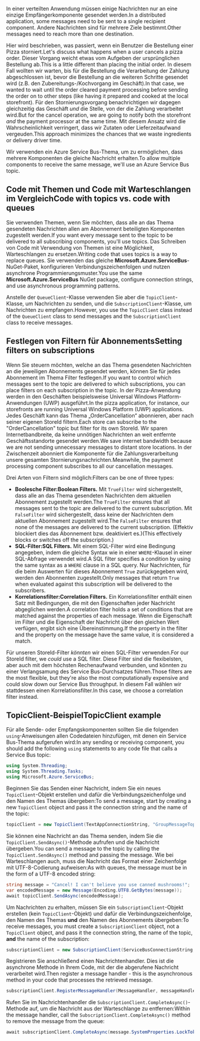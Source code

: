 <span data-ttu-id="71d53-101">In einer verteilten Anwendung müssen einige Nachrichten nur an eine einzige Empfängerkomponente gesendet werden.</span><span class="sxs-lookup"><span data-stu-id="71d53-101">In a distributed application, some messages need to be sent to a single recipient component.</span></span> <span data-ttu-id="71d53-102">Andere Nachrichten sind für mehrere Ziele bestimmt.</span><span class="sxs-lookup"><span data-stu-id="71d53-102">Other messages need to reach more than one destination.</span></span>

<span data-ttu-id="71d53-103">Hier wird beschrieben, was passiert, wenn ein Benutzer die Bestellung einer Pizza storniert.</span><span class="sxs-lookup"><span data-stu-id="71d53-103">Let's discuss what happens when a user cancels a pizza order.</span></span> <span data-ttu-id="71d53-104">Dieser Vorgang weicht etwas vom Aufgeben der ursprünglichen Bestellung ab.</span><span class="sxs-lookup"><span data-stu-id="71d53-104">This is a little different than placing the initial order.</span></span> <span data-ttu-id="71d53-105">In diesem Fall wollten wir warten, bis für die Bestellung die Verarbeitung der Zahlung abgeschlossen ist, bevor die Bestellung an die weiteren Schritte gesendet wird (z.B. den Zubereitungs-/Kochvorgang im Geschäft).</span><span class="sxs-lookup"><span data-stu-id="71d53-105">In that case, we wanted to wait until the order cleared payment processing before sending the order on to other steps (like having it prepared and cooked at the local storefront).</span></span> <span data-ttu-id="71d53-106">Für den Stornierungsvorgang benachrichtigen wir dagegen gleichzeitig das Geschäft *und* die Stelle, von der die Zahlung verarbeitet wird.</span><span class="sxs-lookup"><span data-stu-id="71d53-106">But for the cancel operation, we are going to notify both the storefront *and* the payment processor at the same time.</span></span> <span data-ttu-id="71d53-107">Mit diesem Ansatz wird die Wahrscheinlichkeit verringert, dass wir Zutaten oder Lieferzeitaufwand vergeuden.</span><span class="sxs-lookup"><span data-stu-id="71d53-107">This approach minimizes the chances that we waste ingredients or delivery driver time.</span></span>

<span data-ttu-id="71d53-108">Wir verwenden ein Azure Service Bus-Thema, um zu ermöglichen, dass mehrere Komponenten die gleiche Nachricht erhalten.</span><span class="sxs-lookup"><span data-stu-id="71d53-108">To allow multiple components to receive the same message, we'll use an Azure Service Bus topic.</span></span>

## <a name="code-with-topics-vs-code-with-queues"></a><span data-ttu-id="71d53-109">Code mit Themen und Code mit Warteschlangen im Vergleich</span><span class="sxs-lookup"><span data-stu-id="71d53-109">Code with topics vs. code with queues</span></span>

<span data-ttu-id="71d53-110">Sie verwenden Themen, wenn Sie möchten, dass alle an das Thema gesendeten Nachrichten allen am Abonnement beteiligten Komponenten zugestellt werden.</span><span class="sxs-lookup"><span data-stu-id="71d53-110">If you want every message sent to the topic to be delivered to all subscribing components, you'll use topics.</span></span> <span data-ttu-id="71d53-111">Das Schreiben von Code mit Verwendung von Themen ist eine Möglichkeit, Warteschlangen zu ersetzen.</span><span class="sxs-lookup"><span data-stu-id="71d53-111">Writing code that uses topics is a way to replace queues.</span></span> <span data-ttu-id="71d53-112">Sie verwenden das gleiche **Microsoft.Azure.ServiceBus**-NuGet-Paket, konfigurieren Verbindungszeichenfolgen und nutzen asynchrone Programmierungsmuster.</span><span class="sxs-lookup"><span data-stu-id="71d53-112">You use the same **Microsoft.Azure.ServiceBus** NuGet package, configure connection strings, and use asynchronous programming patterns.</span></span>

<span data-ttu-id="71d53-113">Anstelle der `QueueClient`-Klasse verwenden Sie aber die `TopicClient`-Klasse, um Nachrichten zu senden, und die `SubscriptionClient`-Klasse, um Nachrichten zu empfangen.</span><span class="sxs-lookup"><span data-stu-id="71d53-113">However, you use the `TopicClient` class instead of the `QueueClient` class to send messages and the `SubscriptionClient` class to receive messages.</span></span>

## <a name="setting-filters-on-subscriptions"></a><span data-ttu-id="71d53-114">Festlegen von Filtern für Abonnements</span><span class="sxs-lookup"><span data-stu-id="71d53-114">Setting filters on subscriptions</span></span>

<span data-ttu-id="71d53-115">Wenn Sie steuern möchten, welche an das Thema gesendeten Nachrichten an die jeweiligen Abonnements gesendet werden, können Sie für jedes Abonnement im Thema Filter festlegen.</span><span class="sxs-lookup"><span data-stu-id="71d53-115">If you want to control which messages sent to the topic are delivered to which subscriptions, you can place filters on each subscription in the topic.</span></span> <span data-ttu-id="71d53-116">In der Pizza-Anwendung werden in den Geschäften beispielsweise Universal Windows Platform-Anwendungen (UWP) ausgeführt.</span><span class="sxs-lookup"><span data-stu-id="71d53-116">In the pizza application, for instance, our storefronts are running Universal Windows Platform (UWP) applications.</span></span> <span data-ttu-id="71d53-117">Jedes Geschäft kann das Thema „OrderCancellation“ abonnieren, aber nach seiner eigenen StoreId filtern.</span><span class="sxs-lookup"><span data-stu-id="71d53-117">Each store can subscribe to the "OrderCancellation" topic but filter for its own StoreId.</span></span> <span data-ttu-id="71d53-118">Wir sparen Internetbandbreite, da keine unnötigen Nachrichten an weit entfernte Geschäftsstandorte gesendet werden.</span><span class="sxs-lookup"><span data-stu-id="71d53-118">We save internet bandwidth because we are not sending unnecessary messages to distant store locations.</span></span> <span data-ttu-id="71d53-119">In der Zwischenzeit abonniert die Komponente für die Zahlungsverarbeitung unsere gesamten Stornierungsnachrichten.</span><span class="sxs-lookup"><span data-stu-id="71d53-119">Meanwhile, the payment processing component subscribes to all our cancellation messages.</span></span>

<span data-ttu-id="71d53-120">Drei Arten von Filtern sind möglich:</span><span class="sxs-lookup"><span data-stu-id="71d53-120">Filters can be one of three types:</span></span>

- <span data-ttu-id="71d53-121">**Boolesche Filter:**</span><span class="sxs-lookup"><span data-stu-id="71d53-121">**Boolean Filters.**</span></span> <span data-ttu-id="71d53-122">Mit `TrueFilter` wird sichergestellt, dass alle an das Thema gesendeten Nachrichten dem aktuellen Abonnement zugestellt werden.</span><span class="sxs-lookup"><span data-stu-id="71d53-122">The `TrueFilter` ensures that all messages sent to the topic are delivered to the current subscription.</span></span> <span data-ttu-id="71d53-123">Mit `FalseFilter` wird sichergestellt, dass keine der Nachrichten dem aktuellen Abonnement zugestellt wird.</span><span class="sxs-lookup"><span data-stu-id="71d53-123">The `FalseFilter` ensures that none of the messages are delivered to the current subscription.</span></span> <span data-ttu-id="71d53-124">(Effektiv blockiert dies das Abonnement bzw. deaktiviert es.)</span><span class="sxs-lookup"><span data-stu-id="71d53-124">(This effectively blocks or switches off the subscription.)</span></span>
- <span data-ttu-id="71d53-125">**SQL-Filter:**</span><span class="sxs-lookup"><span data-stu-id="71d53-125">**SQL Filters.**</span></span> <span data-ttu-id="71d53-126">Mit einem SQL-Filter wird eine Bedingung angegeben, indem die gleiche Syntax wie in einer `WHERE`-Klausel in einer SQL-Abfrage verwendet wird.</span><span class="sxs-lookup"><span data-stu-id="71d53-126">A SQL filter specifies a condition by using the same syntax as a `WHERE` clause in a SQL query.</span></span> <span data-ttu-id="71d53-127">Nur Nachrichten, für die beim Auswerten für dieses Abonnement `True` zurückgegeben wird, werden den Abonnenten zugestellt.</span><span class="sxs-lookup"><span data-stu-id="71d53-127">Only messages that return `True` when evaluated against this subscription will be delivered to the subscribers.</span></span>
- <span data-ttu-id="71d53-128">**Korrelationsfilter:**</span><span class="sxs-lookup"><span data-stu-id="71d53-128">**Correlation Filters.**</span></span> <span data-ttu-id="71d53-129">Ein Korrelationsfilter enthält einen Satz mit Bedingungen, die mit den Eigenschaften jeder Nachricht abgeglichen werden.</span><span class="sxs-lookup"><span data-stu-id="71d53-129">A correlation filter holds a set of conditions that are matched against the properties of each message.</span></span> <span data-ttu-id="71d53-130">Wenn die Eigenschaft im Filter und die Eigenschaft der Nachricht über den gleichen Wert verfügen, ergibt sich eine Übereinstimmung.</span><span class="sxs-lookup"><span data-stu-id="71d53-130">If the property in the filter and the property on the message have the same value, it is considered a match.</span></span>

<span data-ttu-id="71d53-131">Für unseren StoreId-Filter *könnten* wir einen SQL-Filter verwenden.</span><span class="sxs-lookup"><span data-stu-id="71d53-131">For our StoreId filter, we *could* use a SQL filter.</span></span> <span data-ttu-id="71d53-132">Diese Filter sind die flexibelsten, aber auch mit dem höchsten Rechenaufwand verbunden, und könnten zu einer Verlangsamung des Service Bus-Durchsatzes führen.</span><span class="sxs-lookup"><span data-stu-id="71d53-132">Those filters are the most flexible, but they're also the most computationally expensive and could slow down our Service Bus throughput.</span></span> <span data-ttu-id="71d53-133">In diesem Fall wählen wir stattdessen einen Korrelationsfilter.</span><span class="sxs-lookup"><span data-stu-id="71d53-133">In this case, we choose a correlation filter instead.</span></span> 

## <a name="topicclient-example"></a><span data-ttu-id="71d53-134">TopicClient-Beispiel</span><span class="sxs-lookup"><span data-stu-id="71d53-134">TopicClient example</span></span>

<span data-ttu-id="71d53-135">Für alle Sende- oder Empfangskomponenten sollten Sie die folgenden `using`-Anweisungen allen Codedateien hinzufügen, mit denen ein Service Bus-Thema aufgerufen wird:</span><span class="sxs-lookup"><span data-stu-id="71d53-135">In any sending or receiving component, you should add the following `using` statements to any code file that calls a Service Bus topic:</span></span>

```C#
using System.Threading;
using System.Threading.Tasks;
using Microsoft.Azure.ServiceBus;
```

<span data-ttu-id="71d53-136">Beginnen Sie das Senden einer Nachricht, indem Sie ein neues `TopicClient`-Objekt erstellen und dafür die Verbindungszeichenfolge und den Namen des Themas übergeben:</span><span class="sxs-lookup"><span data-stu-id="71d53-136">To send a message, start by creating a new `TopicClient` object and pass it the connection string and the name of the topic:</span></span>

```C#
topicClient = new TopicClient(TextAppConnectionString, "GroupMessageTopic");
```

<span data-ttu-id="71d53-137">Sie können eine Nachricht an das Thema senden, indem Sie die `TopicClient.SendAsync()`-Methode aufrufen und die Nachricht übergeben.</span><span class="sxs-lookup"><span data-stu-id="71d53-137">You can send a message to the topic by calling the `TopicClient.SendAsync()` method and passing the message.</span></span> <span data-ttu-id="71d53-138">Wie bei Warteschlangen auch, muss die Nachricht das Format einer Zeichenfolge mit UTF-8-Codierung aufweisen:</span><span class="sxs-lookup"><span data-stu-id="71d53-138">As with queues, the message must be in the form of a UTF-8 encoded string:</span></span>

```C#
string message = "Cancel! I can't believe you use canned mushrooms!";
var encodedMessage = new Message(Encoding.UTF8.GetBytes(message));
await topicClient.SendAsync(encodedMessage);
```

<span data-ttu-id="71d53-139">Um Nachrichten zu erhalten, müssen Sie ein `SubscriptionClient`-Objekt erstellen (kein `TopicClient`-Objekt) und dafür die Verbindungszeichenfolge, den Namen des Themas **und** den Namen des Abonnements übergeben:</span><span class="sxs-lookup"><span data-stu-id="71d53-139">To receive messages, you must create a `SubscriptionClient` object, not a `TopicClient` object, and pass it the connection string, the name of the topic, **and** the name of the subscription:</span></span>

```C#
subscriptionClient = new SubscriptionClient(ServiceBusConnectionString, "GroupMessageTopic", "NorthAmerica");
```

<span data-ttu-id="71d53-140">Registrieren Sie anschließend einen Nachrichtenhandler. Dies ist die asynchrone Methode in Ihrem Code, mit der die abgerufene Nachricht verarbeitet wird.</span><span class="sxs-lookup"><span data-stu-id="71d53-140">Then register a message handler - this is the asynchronous method in your code that processes the retrieved message.</span></span>

```C#
subscriptionClient.RegisterMessageHandler(MessageHandler, messageHandlerOptions);
```

<span data-ttu-id="71d53-141">Rufen Sie im Nachrichtenhandler die `SubscriptionClient.CompleteAsync()`-Methode auf, um die Nachricht aus der Warteschlange zu entfernen:</span><span class="sxs-lookup"><span data-stu-id="71d53-141">Within the message handler, call the `SubscriptionClient.CompleteAsync()` method to remove the message from the queue:</span></span>

```C#
await subscriptionClient.CompleteAsync(message.SystemProperties.LockToken);
```